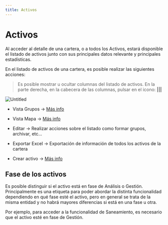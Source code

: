 ```yaml
---
title: Activos
---
```

# Activos

Al acceder al detalle de una cartera, o a todos los Activos, estará disponible el listado de activos junto con sus principales datos relevante y principales estadísticas.

En el listado de activos de una cartera, es posible realizar las siguientes acciones:

> Es posible mostrar u ocultar columnas del listado de activos. En la parte derecha, en la cabecera de las columnas, pulsar en el icono: **|||**

![Untitled](/images/Assets/Main.png)
 
- Vista Grupos → [Más info](/Assets/Groups.html#vista-grupos)

- Vista Mapa → [Más info](/Assets/Map.html)

- Editar → Realizar acciones sobre el listado como formar grupos, archivar, etc…

- Exportar Excel → Exportación de información de todos los activos de la cartera

- Crear activo → [Más info](/Assets/CreateAsset.html)



## Fase de los activos

Es posible distinguir si el activo está en fase de Análisis o Gestión. Principalmente es una etiqueta para poder abordar la distinta funcionalidad dependiendo en qué fase esté el activo, pero en general se trata de la misma entidad y no habrá mayores diferencias si está en una fase u otra.

Por ejemplo, para acceder a la funcionalidad de Saneamiento, es necesario que el activo esté en fase de Gestión.